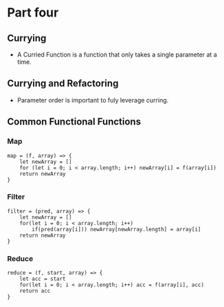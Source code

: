 # Part four

## Currying
* A Curried Function is a function that only takes a single parameter at a time.

## Currying and Refactoring
* Parameter order is important to fuly leverage curring.

## Common Functional Functions
### Map
```
map = (f, array) => {
    let newArray = []
    for (let i = 0; i < array.length; i++) newArray[i] = f(array[i])
    return newArray
}
```

### Filter
```
filter = (pred, array) => {
    let newArray = []
    for(let i = 0; i < array.length; i++)
        if(pred(array[i])) newArray[newArray.length] = array[i]
    return newArray
}
```

### Reduce
```
reduce = (f, start, array) => {
    let acc = start
    for(let i = 0; i < array.length; i++) acc = f(array[i], acc)
    return acc
}
```
